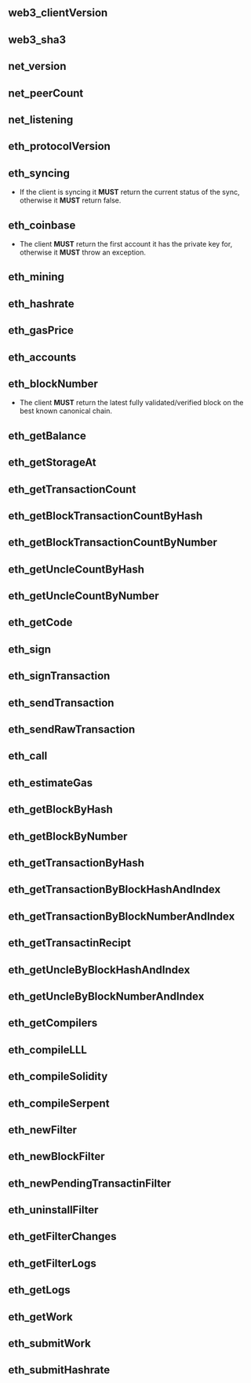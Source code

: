 ## web3_clientVersion

## web3_sha3

## net_version

## net_peerCount

## net_listening

## eth_protocolVersion

## eth_syncing
* If the client is syncing it **MUST** return the current status of the sync, otherwise it **MUST** return false.

## eth_coinbase

* The client **MUST** return the first account it has the private key for, otherwise it **MUST** throw an exception.

## eth_mining

## eth_hashrate

## eth_gasPrice

## eth_accounts

## eth_blockNumber

* The client **MUST** return the latest fully validated/verified block on the best known canonical chain.

## eth_getBalance

## eth_getStorageAt

## eth_getTransactionCount

## eth_getBlockTransactionCountByHash

## eth_getBlockTransactionCountByNumber

## eth_getUncleCountByHash

## eth_getUncleCountByNumber

## eth_getCode

## eth_sign

## eth_signTransaction

## eth_sendTransaction

## eth_sendRawTransaction

## eth_call

## eth_estimateGas

## eth_getBlockByHash

## eth_getBlockByNumber

## eth_getTransactionByHash

## eth_getTransactionByBlockHashAndIndex

## eth_getTransactionByBlockNumberAndIndex

## eth_getTransactinRecipt

## eth_getUncleByBlockHashAndIndex

## eth_getUncleByBlockNumberAndIndex

## eth_getCompilers

## eth_compileLLL

## eth_compileSolidity

## eth_compileSerpent

## eth_newFilter

## eth_newBlockFilter

## eth_newPendingTransactinFilter

## eth_uninstallFilter

## eth_getFilterChanges

## eth_getFilterLogs

## eth_getLogs

## eth_getWork

## eth_submitWork

## eth_submitHashrate
